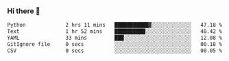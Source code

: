 ### Hi there 👋

<!--START_SECTION:waka-->

```txt
Python             2 hrs 11 mins   ███████████▓░░░░░░░░░░░░░   47.18 %
Text               1 hr 52 mins    ██████████░░░░░░░░░░░░░░░   40.42 %
YAML               33 mins         ███░░░░░░░░░░░░░░░░░░░░░░   12.08 %
GitIgnore file     0 secs          ░░░░░░░░░░░░░░░░░░░░░░░░░   00.18 %
CSV                0 secs          ░░░░░░░░░░░░░░░░░░░░░░░░░   00.05 %
```

<!--END_SECTION:waka-->

<!--
**Jonas-VanHaeken/Jonas-VanHaeken** is a ✨ _special_ ✨ repository because its `README.md` (this file) appears on your GitHub profile.

Here are some ideas to get you started:

- 🔭 I’m currently working on ...
- 🌱 I’m currently learning ...
- 👯 I’m looking to collaborate on ...
- 🤔 I’m looking for help with ...
- 💬 Ask me about ...
- 📫 How to reach me: ...
- 😄 Pronouns: ...
- ⚡ Fun fact: ...
-->
